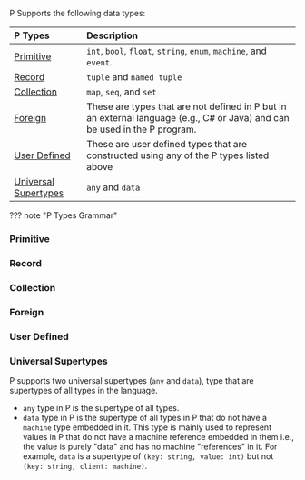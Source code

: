 P Supports the following data types:

| P Types                                       | Description                                                                                                                |
|:----------------------------------------------|:---------------------------------------------------------------------------------------------------------------------------|
| [Primitive](#primitive-data-types)            | `int`, `bool`, `float`, `string`, `enum`, `machine`, and `event`.                                                          |
| [Record](#record-data-types)                  | `tuple` and `named tuple`                                                                                                  |
| [Collection](#collection-data-types)          | `map`, `seq`, and `set`                                                                                                    |
| [Foreign](#foreign-types)                     | These are types that are not defined in P but in an external language (e.g., C# or Java) and can be used in the P program. |
| [User Defined](#user-defined-types)           | These are user defined types that are constructed using any of the P types listed above                               |
| [Universal Supertypes](#universal-supertypes) | `any` and `data`                                                                                                           |

??? note "P Types Grammar"

### Primitive

### Record

### Collection

### Foreign

### User Defined

### Universal Supertypes

P supports two universal supertypes (`any` and `data`), type that are supertypes of all
types in the language.

- `any` type in P is the supertype of all types.
- `data` type in P is the supertype of all types in P that do not have a `machine` type
  embedded in it. This type is mainly used to represent values in P that do not have a
  machine reference embedded in them i.e., the value is purely "data" and has no machine
  "references" in it. For example, `data` is a supertype of `(key: string, value: int)`
  but not `(key: string, client: machine)`.
